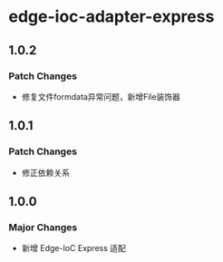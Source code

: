 # edge-ioc-adapter-express

## 1.0.2

### Patch Changes

- 修复文件formdata异常问题，新增File装饰器

## 1.0.1

### Patch Changes

- 修正依赖关系

## 1.0.0

### Major Changes

- 新增 Edge-IoC Express 适配
